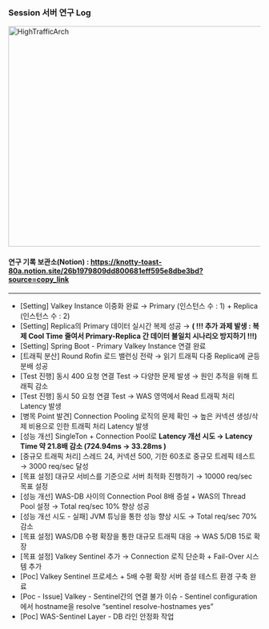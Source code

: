 ### Session 서버 연구 Log

<img width="660" height="440" alt="HighTrafficArch" src="https://github.com/user-attachments/assets/2d7b086f-3bdc-4966-a720-b89a507c9520" />

#### 연구 기록 보관소(Notion) : https://knotty-toast-80a.notion.site/26b1979809dd800681eff595e8dbe3bd?source=copy_link  

---


- [Setting] Valkey Instance 이중화 완료 → Primary (인스턴스 수 : 1) + Replica (인스턴스 수 : 2)
- [Setting] Replica의 Primary 데이터 실시간 복제 성공 → **( !!! 추가 과제 발생 : 복제 Cool Time 줄여서 Primary-Replica 간 데이터 불일치 시나리오 방지하기 !!!)**
- [Setting] Spring Boot - Primary Valkey Instance 연결 완료
- [트래픽 분산] Round Rofin 로드 밸런싱 전략 → 읽기 트래픽 다중 Replica에 균등 분배 성공
- [Test 진행] 동시 400 요청 연결 Test → 다양한 문제 발생 → 원인 추적을 위해 트래픽 감소
- [Test 진행] 동시 50 요청 연결 Test → WAS 영역에서 Read 트래픽 처리 Latency 발생
- [병목 Point 발견] Connection Pooling 로직의 문제 확인 → 높은 커넥션 생성/삭제 비용으로 인한 트래픽 처리 Latency 발생
- [성능 개선] SingleTon + Connection Pool로 **Latency 개선 시도 → Latency Time 약 21.8배 감소 (724.94ms → 33.28ms )**
- [중규모 트래픽 처리] 스레드 24, 커넥션 500, 기한 60초로 중규모 트레픽 테스트 → 3000 req/sec 달성
- [목표 설정] 대규모 서비스를 기준으로 서버 최적화 진행하기 → 10000 req/sec 목표 설정
- [성능 개선] WAS-DB 사이의 Connection Pool 8배 증설 + WAS의 Thread Pool 설정 → Total req/sec 10% 향상 성공
- [성능 개선 시도 - 실패] JVM 튜닝을 통한 성능 향상 시도 → Total req/sec 70% 감소
- [목표 설정] WAS/DB 수평 확장을 통한 대규모 트래픽 대응 → WAS 5/DB 15로 확장
- [목표 설정] Valkey Sentinel 추가 → Connection 로직 단순화 + Fail-Over 시스템 추가
- [Poc] Valkey Sentinel 프로세스 + 5배 수평 확장 서버 증설 테스트 환경 구축 완료
- [Poc - Issue] Valkey - Sentinel간의 연결 불가 이슈  -  Sentinel configuration에서 hostname을 resolve “sentinel resolve-hostnames yes”
- [Poc] WAS-Sentinel Layer - DB 라인 안정화 작업
